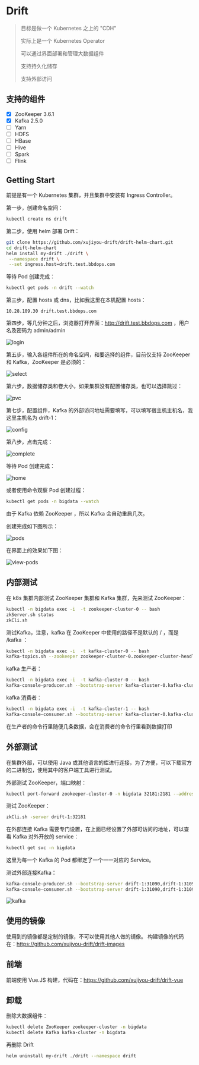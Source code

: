 # Drift

> 目标是做一个 Kubernetes 之上的 "CDH"
>
> 实际上是一个 Kubernetes Operator
>
> 可以通过界面部署和管理大数据组件
>
> 支持持久化储存
>
> 支持外部访问

## 支持的组件

- [x] ZooKeeper 3.6.1
- [x] Kafka 2.5.0
- [ ] Yarn
- [ ] HDFS
- [ ] HBase
- [ ] Hive
- [ ] Spark
- [ ] Flink

## Getting Start

前提是有一个 Kubernetes 集群，并且集群中安装有 Ingress Controller。

第一步，创建命名空间：
```bash
kubectl create ns drift
```

第二步，使用 helm 部署 Drift：
```bash
git clone https://github.com/xujiyou-drift/drift-helm-chart.git
cd drift-helm-chart
helm install my-drift ./drift \
 --namespace drift \
 --set ingress.host=drift.test.bbdops.com
```

等待 Pod 创建完成：
```bash
kubectl get pods -n drift --watch
```

第三步，配置 hosts 或 dns，比如我这里在本机配置 hosts：
```
10.28.109.30 drift.test.bbdops.com
```

第四步，等几分钟之后，浏览器打开界面：http://drift.test.bbdops.com ，用户名及密码为 admin/admin

![login](./images/login.png)

第五步，输入各组件所在的命名空间，和要选择的组件，目前仅支持 ZooKeeper 和 Kafka，ZooKeeper 是必须的：

![select](./images/select.png)

第六步，数据储存类和卷大小，如果集群没有配置储存类，也可以选择跳过：

![pvc](./images/pvc.png)

第七步，配置组件，Kafka 的外部访问地址需要填写，可以填写宿主机主机名，我这里主机名为 drift-1：

![config](./images/config.png)

第八步，点击完成：

![complete](./images/complete.png)

等待 Pod 创建完成：

![home](./images/home.png)

或者使用命令观察 Pod 创建过程：
```bash
kubectl get pods -n bigdata --watch
```

由于 Kafka 依赖 ZooKeeper ，所以 Kafka 会自动重启几次。

创建完成如下图所示：

![pods](./images/pods.png)

在界面上的效果如下图：

![view-pods](./images/view-pods.png)

## 内部测试

在 k8s 集群内部测试 ZooKeeper 集群和 Kafka 集群，先来测试 ZooKeeper：

```bash
kubectl -n bigdata exec -i  -t zookeeper-cluster-0 -- bash
zkServer.sh status
zkCli.sh
```

测试Kafka，注意，kafka 在 ZooKeeper 中使用的路径不是默认的 / ，而是 /kafka ：

```bash
kubectl -n bigdata exec -i  -t kafka-cluster-0 -- bash
kafka-topics.sh --zookeeper zookeeper-cluster-0.zookeeper-cluster-headless-service:2181/kafka --create --topic one --replication-factor 3 --partitions 3
```

kafka 生产者：
```bash
kubectl -n bigdata exec -i  -t kafka-cluster-0 -- bash
kafka-console-producer.sh --bootstrap-server kafka-cluster-0.kafka-cluster-headless-service:9092,kafka-cluster-1.kafka-cluster-headless-service:9092,kafka-cluster-2.kafka-cluster-headless-service:9092 --topic one
```

kafka 消费者：
```bash
kubectl -n bigdata exec -i  -t kafka-cluster-1 -- bash
kafka-console-consumer.sh --bootstrap-server kafka-cluster-0.kafka-cluster-headless-service:9092,kafka-cluster-1.kafka-cluster-headless-service:9092,kafka-cluster-2.kafka-cluster-headless-service:9092 --topic one --from-beginning
```

在生产者的命令行里随便几条数据，会在消费者的命令行里看到数据打印

## 外部测试

在集群外部，可以使用 Java 或其他语言的库进行连接，为了方便，可以下载官方的二进制包，使用其中的客户端工具进行测试。

外部测试 ZooKeeper，端口映射：
```bash
kubectl port-forward zookeeper-cluster-0 -n bigdata 32181:2181 --address 0.0.0.0
```

测试 ZooKeeper：
```bash
zkCli.sh -server drift-1:32181
```

在外部连接 Kafka 需要专门设置，在上面已经设置了外部可访问的地址，可以查看 Kafka 对外开放的 service：
```bash
kubectl get svc -n bigdata 
```
这里为每一个 Kafka 的 Pod 都绑定了一个一一对应的 Service。

测试外部连接Kafka：
```bash
kafka-console-producer.sh --bootstrap-server drift-1:31090,drift-1:31091,drift-1:31092 --topic one
kafka-console-consumer.sh --bootstrap-server drift-1:31090,drift-1:31091,drift-1:31092 --topic one --from-beginning
```

![kafka](./images/kafka.png)

## 使用的镜像

使用到的镜像都是定制的镜像，不可以使用其他人做的镜像。
构建镜像的代码在：https://github.com/xujiyou-drift/drift-images

## 前端

前端使用 Vue.JS 构建，代码在：https://github.com/xujiyou-drift/drift-vue

## 卸载

删除大数据组件：

```bash
kubectl delete ZooKeeper zookeeper-cluster -n bigdata
kubectl delete Kafka kafka-cluster -n bigdata
```

再删除 Drift
```bash
helm uninstall my-drift ./drift --namespace drift
```